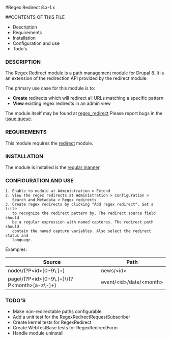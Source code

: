 #Regex Redirect 8.x-1.x

##CONTENTS OF THIS FILE

 * Description
 * Requirements
 * Installation
 * Configuration and use
 * Todo's

### DESCRIPTION

The Regex Redirect module is a path management module for Drupal 8.
It is an extension of the redirection API provided by the redirect module.

The primary use case for this module is to:

- **Create** redirects which will redirect all URLs matching a specific pattern
- **View** existing regex redirects in an admin view

The module itself may be found at [regex_redirect](https://www.drupal.org/project/regex_redirect)
Please report bugs in the [issue queue](https://www.drupal.org/project/issues/regex_redirect).

### REQUIREMENTS

This module requires the [redirect](https://www.drupal.org/project/redirect) module.


### INSTALLATION

The module is installed is the [regular manner](https://www.drupal.org/node/1897420).


### CONFIGURATION AND USE

    1. Enable to module at Administration > Extend
    2. View the regex redirects at Administration > Configuration >
       Search and Metadata > Regex redirects
    3. Create regex redirects by clicking "Add regex redirect". Set a title
       to recognize the redirect pattern by. The redirect source field should
       be a regular expression with named captures. The redirect path should
       contain the named capture variables. Also select the redirect status and
       language.
       
Examples:

| Source | Path |
| --- | --- |
| node&#92;/(?P&lt;id&gt;[0-9&#92;.]+) | news/&lt;id&gt; |
| page&#92;/(?P&lt;id&gt;[0-9&#92;.]+)&#92;/(?P&lt;month&gt;[a-z&#92;-]+) | event/&lt;id&gt;/date/&lt;month&gt; |


### TODO'S
- Make non-redirectable paths configurable.
- Add a unit test for the RegexRedirectRequestSubscriber
- Create kernel tests for RegexRedirect
- Create WebTestBase tests for RegexRedirectForm
- Handle module uninstall
